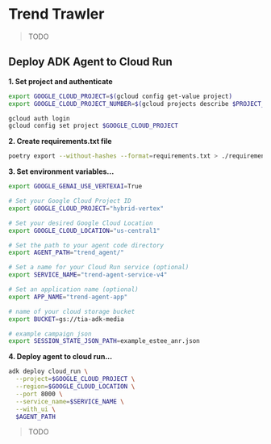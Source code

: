 # Trend Trawler

> TODO

## Deploy ADK Agent to Cloud Run

**1. Set project and authenticate**

```bash
export GOOGLE_CLOUD_PROJECT=$(gcloud config get-value project)
export GOOGLE_CLOUD_PROJECT_NUMBER=$(gcloud projects describe $PROJECT_ID --format="value(projectNumber)")

gcloud auth login
gcloud config set project $GOOGLE_CLOUD_PROJECT
```

**2. Create requirements.txt file**

```bash
poetry export --without-hashes --format=requirements.txt > ./requirements.txt
```

**3. Set environment variables...**

```bash
export GOOGLE_GENAI_USE_VERTEXAI=True

# Set your Google Cloud Project ID
export GOOGLE_CLOUD_PROJECT="hybrid-vertex"

# Set your desired Google Cloud Location
export GOOGLE_CLOUD_LOCATION="us-central1"

# Set the path to your agent code directory
export AGENT_PATH="trend_agent/"

# Set a name for your Cloud Run service (optional)
export SERVICE_NAME="trend-agent-service-v4"

# Set an application name (optional)
export APP_NAME="trend-agent-app"

# name of your cloud storage bucket
export BUCKET=gs://tia-adk-media

# example campaign json
export SESSION_STATE_JSON_PATH=example_estee_anr.json
```

**4. Deploy agent to cloud run...**

```bash
adk deploy cloud_run \
  --project=$GOOGLE_CLOUD_PROJECT \
  --region=$GOOGLE_CLOUD_LOCATION \
  --port 8000 \
  --service_name=$SERVICE_NAME \
  --with_ui \
  $AGENT_PATH
```

> TODO